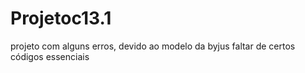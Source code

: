 # Projetoc13.1
projeto com alguns erros, devido ao modelo da byjus faltar de certos códigos essenciais
